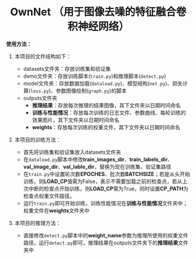 <h1 align="center">OwnNet
（用于图像去噪的特征融合卷积神经网络）</h1>

**使用方法：**
1. 本项目的文件结构如下：
   - datasets文件夹：存放训练集和验证集
   - demo文件夹：存放训练脚本(`train.py`)和推理脚本(`detect.py`)
   - model文件夹：存放数据加载(`dataload.py`)、模型结构(`net.py`)、损失计算(`loss.py`)、参数图像绘制(`graph.py`)的脚本
   - outputs文件夹
     - **推理结果**：存放每次推理的结果图像，其下文件夹以日期时间命名
     - **训练与性能情况**：存放每次训练的日志文件、参数曲线、每轮训练的效果图片，其下文件夹以日期时间命名
     - **weights**：存放每次训练的权重文件，其下文件夹以日期时间命名
  
2. 本项目的训练方法：
   - 首先将训练集和验证集放入datasets文件夹
   - 在`dataload.py`脚本中修改**train_images_dir**、**train_labels_dir**、**val_image_dir**、**val_lable_dir**，替换为现在训练集、验证集路径
   - 在`train.py`中设置轮次数**EPOCHES**、批次数**BATCHSIZE**；若是从头开始训练，则**LOAD_CP**值需为False，表示不需要加载之前的检查点，若从上次中断的检查点开始训练，则**LOAD_CP**需为True，同时设置**CP_PATH**为检查点权重文件路径。
   - 运行`train.py`即可开始训练，训练性能情况在**训练与性能情况**文件夹中；权重文件在**weights**文件夹中

3. 本项目的推理方法：
   - 直接修改`detect.py`脚本中的**weight_name**参数为推理所使用的权重文件路径，运行`detect.py`即可，推理结果在outputs文件夹下的**推理结果**文件夹中
